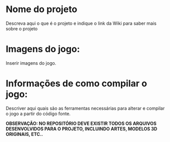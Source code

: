 # Nome do projeto

Descreva aqui o que é o projeto e indique o link da Wiki para saber mais sobre o projeto

# Imagens do jogo:

Inserir imagens do jogo.

# Informações de como compilar o jogo:

Descriver aqui quais são as ferramentas necessárias para alterar e compilar o jogo a partir do código fonte.

**OBSERVAÇÃO: NO REPOSITÓRIO DEVE EXISTIR TODOS OS ARQUIVOS DESENVOLVIDOS PARA O PROJETO, INCLUINDO ARTES, MODELOS 3D ORIGINAIS, ETC..**
